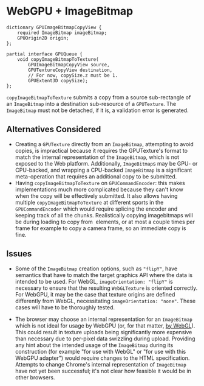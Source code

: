 # WebGPU + ImageBitmap

```webidl
dictionary GPUImageBitmapCopyView {
    required ImageBitmap imageBitmap;
    GPUOrigin2D origin;
};

partial interface GPUQueue {
    void copyImageBitmapToTexture(
        GPUImageBitmapCopyView source,
        GPUTextureCopyView destination,
        // For now, copySize.z must be 1.
        GPUExtent3D copySize);
};
```

`copyImageBitmapToTexture` submits a copy from a source sub-rectangle of an `ImageBitmap` into a destination sub-resource of a `GPUTexture`.
The `ImageBitmap` must not be detached, if it is, a validation error is generated.

## Alternatives Considered

  * Creating a `GPUTexture` directly from an `ImageBitmap`, attempting to avoid copies, is impractical because it requires the GPUTexture's format to match the internal representation of the `ImageBitmap`, which is not exposed to the Web platform.
    Additionally, `ImageBitmap`s may be GPU- or CPU-backed, and wrapping a CPU-backed `ImageBitmap` is a significant meta-operation that requires an additional copy to be submitted.
 * Having `copyImageBitmapToTexture` on `GPUCommandEncoder`: this makes implementations much more complicated because they can't know when the copy will be effectively submitted.
    It also allows having multiple `copyImageBitmapToTexture` at different sports in the `GPUCommandEncoder` which would require splicing the encoder and keeping track of all the chunks.
    Realistically copying imagebitmaps will be during loading to copy from <img> elements, or at most a couple times per frame for example to copy a camera frame, so an immediate copy is fine.

## Issues

  * Some of the `ImageBitmap` creation options, such as `"flipY"`, have semantics that have to match the target graphics API where the data is intended to be used.
    For WebGL, `imageOrientation: "flipY"` is necessary to ensure that the resulting `WebGLTexture` is oriented correctly.
    For WebGPU, it may be the case that texture origins are defined differently from WebGL, necessitating `imageOrientation: "none"`.
    These cases will have to be thoroughly tested.

  * The browser may choose an internal representation for an `ImageBitmap` which is not ideal for usage by WebGPU (or, for that matter, [by WebGL](https://crbug.com/831740)).
    This could result in texture uploads being significantly more expensive than necessary due to per-pixel data swizzling during upload.
    Providing any hint about the intended usage of the `ImageBitmap` during its construction (for example "for use with WebGL" or "for use with this WebGPU adapter") would require changes to the HTML specification.
    Attempts to change Chrome's internal representation of `ImageBitmap` have not yet been successful; it's not clear how feasible it would be in other browsers.
